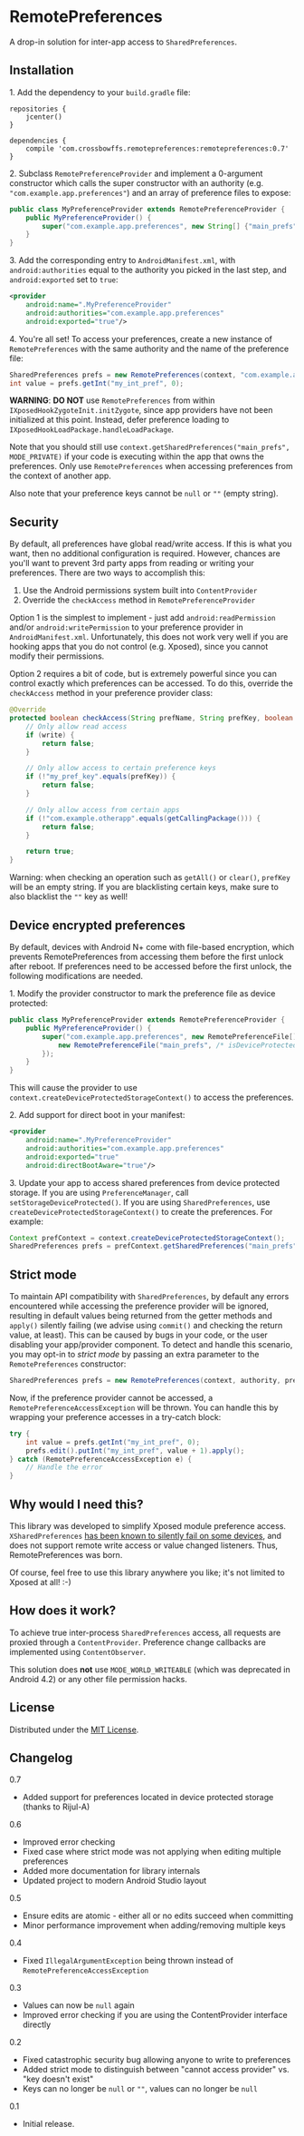 # RemotePreferences

A drop-in solution for inter-app access to `SharedPreferences`.


## Installation

1\. Add the dependency to your `build.gradle` file:

```
repositories {
    jcenter()
}

dependencies {
    compile 'com.crossbowffs.remotepreferences:remotepreferences:0.7'
}
```

2\. Subclass `RemotePreferenceProvider` and implement a 0-argument
constructor which calls the super constructor with an authority
(e.g. `"com.example.app.preferences"`) and an array of
preference files to expose:

```Java
public class MyPreferenceProvider extends RemotePreferenceProvider {
    public MyPreferenceProvider() {
        super("com.example.app.preferences", new String[] {"main_prefs"});
    }
}
```

3\. Add the corresponding entry to `AndroidManifest.xml`, with
`android:authorities` equal to the authority you picked in the
last step, and `android:exported` set to `true`:

```XML
<provider
    android:name=".MyPreferenceProvider"
    android:authorities="com.example.app.preferences"
    android:exported="true"/>
```

4\. You're all set! To access your preferences, create a new
instance of `RemotePreferences` with the same authority and the
name of the preference file:

```Java
SharedPreferences prefs = new RemotePreferences(context, "com.example.app.preferences", "main_prefs");
int value = prefs.getInt("my_int_pref", 0);
```

**WARNING**: **DO NOT** use `RemotePreferences` from within
`IXposedHookZygoteInit.initZygote`, since app providers have not been
initialized at this point. Instead, defer preference loading to
`IXposedHookLoadPackage.handleLoadPackage`.

Note that you should still use `context.getSharedPreferences("main_prefs", MODE_PRIVATE)`
if your code is executing within the app that owns the preferences. Only use
`RemotePreferences` when accessing preferences from the context of another app.

Also note that your preference keys cannot be `null` or `""` (empty string).


## Security

By default, all preferences have global read/write access. If this is what
you want, then no additional configuration is required. However, chances are
you'll want to prevent 3rd party apps from reading or writing your
preferences. There are two ways to accomplish this:

1. Use the Android permissions system built into `ContentProvider`
2. Override the `checkAccess` method in `RemotePreferenceProvider`

Option 1 is the simplest to implement - just add `android:readPermission`
and/or `android:writePermission` to your preference provider in
`AndroidManifest.xml`. Unfortunately, this does not work very well if
you are hooking apps that you do not control (e.g. Xposed), since you
cannot modify their permissions.

Option 2 requires a bit of code, but is extremely powerful since you
can control exactly which preferences can be accessed. To do this,
override the `checkAccess` method in your preference provider class:

```Java
@Override
protected boolean checkAccess(String prefName, String prefKey, boolean write) {
    // Only allow read access
    if (write) {
        return false;
    }

    // Only allow access to certain preference keys
    if (!"my_pref_key".equals(prefKey)) {
        return false;
    }

    // Only allow access from certain apps
    if (!"com.example.otherapp".equals(getCallingPackage())) {
        return false;
    }

    return true;
}
```

Warning: when checking an operation such as `getAll()` or `clear()`,
`prefKey` will be an empty string. If you are blacklisting certain
keys, make sure to also blacklist the `""` key as well!


## Device encrypted preferences

By default, devices with Android N+ come with file-based encryption, which
prevents RemotePreferences from accessing them before the first unlock after
reboot. If preferences need to be accessed before the first unlock, the
following modifications are needed.

1\. Modify the provider constructor to mark the preference file as device protected:

```Java
public class MyPreferenceProvider extends RemotePreferenceProvider {
    public MyPreferenceProvider() {
        super("com.example.app.preferences", new RemotePreferenceFile[] {
            new RemotePreferenceFile("main_prefs", /* isDeviceProtected */ true)
        });
    }
}
```

This will cause the provider to use `context.createDeviceProtectedStorageContext()`
to access the preferences.

2\. Add support for direct boot in your manifest:

```XML
<provider
    android:name=".MyPreferenceProvider"
    android:authorities="com.example.app.preferences"
    android:exported="true"
    android:directBootAware="true"/>
```

3\. Update your app to access shared preferences from device protected storage.
If you are using `PreferenceManager`, call `setStorageDeviceProtected()`. If you
are using `SharedPreferences`, use `createDeviceProtectedStorageContext()` to
create the preferences. For example:

```Java
Context prefContext = context.createDeviceProtectedStorageContext();
SharedPreferences prefs = prefContext.getSharedPreferences("main_prefs", MODE_PRIVATE);
```


## Strict mode

To maintain API compatibility with `SharedPreferences`, by default any errors
encountered while accessing the preference provider will be ignored, resulting
in default values being returned from the getter methods and `apply()` silently
failing (we advise using `commit()` and checking the return value, at least).
This can be caused by bugs in your code, or the user disabling your app/provider
component. To detect and handle this scenario, you may opt-in to *strict mode*
by passing an extra parameter to the `RemotePreferences` constructor:

```Java
SharedPreferences prefs = new RemotePreferences(context, authority, prefName, true);
```

Now, if the preference provider cannot be accessed, a
`RemotePreferenceAccessException` will be thrown. You can handle this by
wrapping your preference accesses in a try-catch block:

```Java
try {
    int value = prefs.getInt("my_int_pref", 0);
    prefs.edit().putInt("my_int_pref", value + 1).apply();
} catch (RemotePreferenceAccessException e) {
    // Handle the error
}
```


## Why would I need this?

This library was developed to simplify Xposed module preference access.
`XSharedPreferences` [has been known to silently fail on some devices](https://github.com/rovo89/XposedBridge/issues/74),
and does not support remote write access or value changed listeners.
Thus, RemotePreferences was born.

Of course, feel free to use this library anywhere you like; it's not
limited to Xposed at all! :-)


## How does it work?

To achieve true inter-process `SharedPreferences` access, all requests
are proxied through a `ContentProvider`. Preference change callbacks are
implemented using `ContentObserver`.

This solution does **not** use `MODE_WORLD_WRITEABLE` (which was
deprecated in Android 4.2) or any other file permission hacks.


## License

Distributed under the [MIT License](http://opensource.org/licenses/MIT).


## Changelog

0.7
- Added support for preferences located in device protected storage (thanks to Rijul-A)

0.6
- Improved error checking
- Fixed case where strict mode was not applying when editing multiple preferences
- Added more documentation for library internals
- Updated project to modern Android Studio layout

0.5

- Ensure edits are atomic - either all or no edits succeed when committing
- Minor performance improvement when adding/removing multiple keys

0.4

- Fixed `IllegalArgumentException` being thrown instead of `RemotePreferenceAccessException`

0.3

- Values can now be `null` again
- Improved error checking if you are using the ContentProvider interface directly

0.2

- Fixed catastrophic security bug allowing anyone to write to preferences
- Added strict mode to distinguish between "cannot access provider" vs. "key doesn't exist"
- Keys can no longer be `null` or `""`, values can no longer be `null`

0.1

- Initial release.
